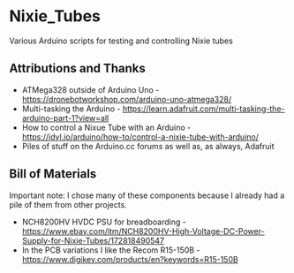 # Nixie_Tubes
Various Arduino scripts for testing and controlling Nixie tubes

## Attributions and Thanks
- ATMega328 outside of Arduino Uno - https://dronebotworkshop.com/arduino-uno-atmega328/
- Multi-tasking the Arduino - https://learn.adafruit.com/multi-tasking-the-arduino-part-1?view=all
- How to control a Nixue Tube with an Arduino - https://idyl.io/arduino/how-to/control-a-nixie-tube-with-arduino/
- Piles of stuff on the Arduino.cc forums as well as, as always, Adafruit

## Bill of Materials
Important note: I chose many of these components because I already had a pile of them from other projects.
- NCH8200HV HVDC PSU for breadboarding - https://www.ebay.com/itm/NCH8200HV-High-Voltage-DC-Power-Supply-for-Nixie-Tubes/172818490547
- In the PCB variations I like the Recom R15-150B - https://www.digikey.com/products/en?keywords=R15-150B
